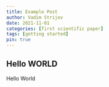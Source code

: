 ```yaml
---
title: Example Post
author: Vadim Strijov
date: 2021-11-01
categories: [first scientific paper]
tags: [getting started]
pin: true
---
```


## Hello WORLD

Hello World
